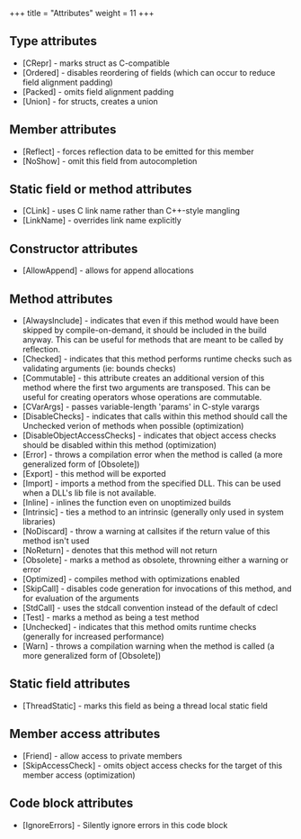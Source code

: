 +++
title = "Attributes"
weight = 11
+++

## Type attributes
- [CRepr] - marks struct as C-compatible
- [Ordered] - disables reordering of fields (which can occur to reduce field alignment padding)
- [Packed] - omits field alignment padding
- [Union] - for structs, creates a union

## Member attributes
- [Reflect] - forces reflection data to be emitted for this member
- [NoShow] - omit this field from autocompletion

## Static field or method attributes
- [CLink] - uses C link name rather than C++-style mangling
- [LinkName] - overrides link name explicitly

## Constructor attributes
- [AllowAppend] - allows for append allocations

## Method attributes
- [AlwaysInclude] - indicates that even if this method would have been skipped by compile-on-demand, it should be included in the build anyway. This can be useful for methods that are meant to be called by reflection.
- [Checked] - indicates that this method performs runtime checks such as validating arguments (ie: bounds checks)
- [Commutable] - this attribute creates an additional version of this method where the first two arguments are transposed. This can be useful for creating operators whose operations are commutable.
- [CVarArgs] - passes variable-length 'params' in C-style varargs
- [DisableChecks] - indicates that calls within this method should call the Unchecked verion of methods when possible (optimization)
- [DisableObjectAccessChecks] - indicates that object access checks should be disabled within this method (optimization)
- [Error] - throws a compilation error when the method is called (a more generalized form of [Obsolete])
- [Export] - this method will be exported
- [Import] - imports a method from the specified DLL. This can be used when a DLL's lib file is not available.
- [Inline] - inlines the function even on unoptimized builds
- [Intrinsic] - ties a method to an intrinsic (generally only used in system libraries)
- [NoDiscard] - throw a warning at callsites if the return value of this method isn't used
- [NoReturn] - denotes that this method will not return
- [Obsolete] - marks a method as obsolete, throwning either a warning or error
- [Optimized] - compiles method with optimizations enabled
- [SkipCall] - disables code generation for invocations of this method, and for evaluation of the arguments
- [StdCall] - uses the stdcall convention instead of the default of cdecl
- [Test] - marks a method as being a test method
- [Unchecked] - indicates that this method omits runtime checks (generally for increased performance)
- [Warn] - throws a compilation warning when the method is called (a more generalized form of [Obsolete])

## Static field attributes
- [ThreadStatic] - marks this field as being a thread local static field

## Member access attributes
- [Friend] - allow access to private members
- [SkipAccessCheck] - omits object access checks for the target of this member access (optimization)

## Code block attributes
- [IgnoreErrors] - Silently ignore errors in this code block